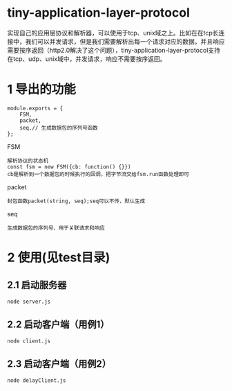# tiny-application-layer-protocol
实现自己的应用层协议和解析器，可以使用于tcp、unix域之上。比如在在tcp长连接中，我们可以并发请求，但是我们需要解析出每一个请求对应的数据，并且响应需要按序返回（http2.0解决了这个问题），tiny-application-layer-protocol支持在tcp、udp、unix域中，并发请求，响应不需要按序返回。
# 1 导出的功能
```
module.exports = {
    FSM,
    packet,
    seq,// 生成数据包的序列号函数
};
```
FSM
```
解析协议的状态机
const fsm = new FSM({cb: function() {}})
cb是解析到一个数据包的时候执行的回调，把字节流交给fsm.run函数处理即可
```
packet
```
封包函数packet(string, seq);seq可以不传，默认生成
```
seq
```
生成数据包的序列号，用于关联请求和响应
```
# 2 使用(见test目录)
## 2.1 启动服务器
```
node server.js
```
## 2.2 启动客户端（用例1）
```
node client.js
```
## 2.3 启动客户端（用例2）
```
node delayClient.js
```
